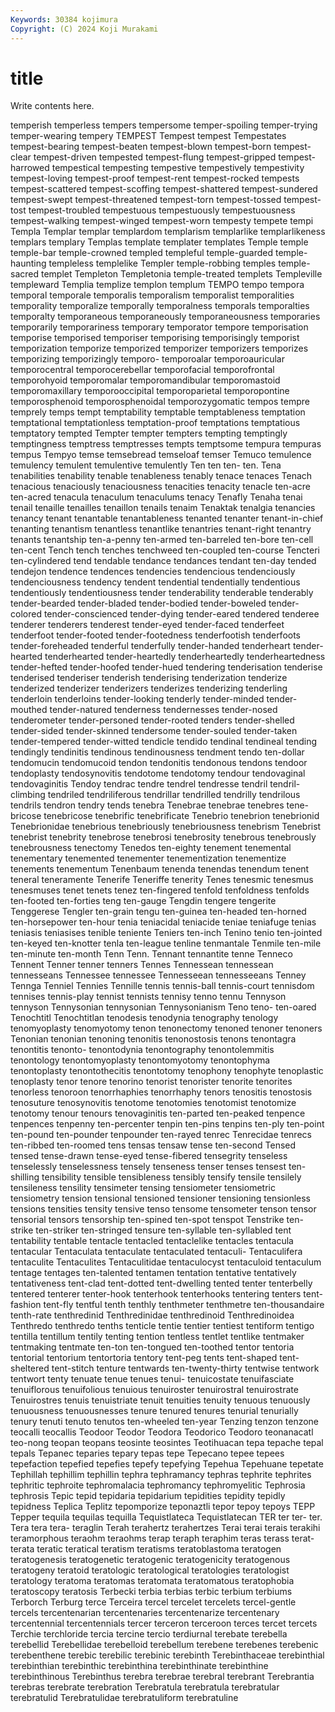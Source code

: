 ```yaml
---
Keywords: 30384 kojimura
Copyright: (C) 2024 Koji Murakami
---
```


# title

Write contents here.



 temperish temperless tempers tempersome temper-spoiling temper-trying temper-wearing tempery TEMPEST
Tempest tempest Tempestates tempest-bearing tempest-beaten tempest-blown tempest-born tempest-clear tempest-driven tempested
tempest-flung tempest-gripped tempest-harrowed tempestical tempesting tempestive tempestively tempestivity tempest-loving tempest-proof
tempest-rent tempest-rocked tempests tempest-scattered tempest-scoffing tempest-shattered tempest-sundered tempest-swept tempest-threatened tempest-torn
tempest-tossed tempest-tost tempest-troubled tempestuous tempestuously tempestuousness tempest-walking tempest-winged tempest-worn tempesty
tempete tempi Templa Templar templar templardom templarism templarlike templarlikeness templars
templary Templas template templater templates Temple temple temple-bar temple-crowned templed
templeful temple-guarded temple-haunting templeless templelike Templer temple-robbing temples temple-sacred templet
Templeton Templetonia temple-treated templets Templeville templeward Templia templize templon templum
TEMPO tempo tempora temporal temporale temporalis temporalism temporalist temporalities temporality
temporalize temporally temporalness temporals temporalties temporalty temporaneous temporaneously temporaneousness temporaries
temporarily temporariness temporary temporator tempore temporisation temporise temporised temporiser temporising
temporisingly temporist temporization temporize temporized temporizer temporizers temporizes temporizing temporizingly
temporo- temporoalar temporoauricular temporocentral temporocerebellar temporofacial temporofrontal temporohyoid temporomalar temporomandibular
temporomastoid temporomaxillary temporooccipital temporoparietal temporopontine temporosphenoid temporosphenoidal temporozygomatic tempos tempre
temprely temps tempt temptability temptable temptableness temptation temptational temptationless temptation-proof
temptations temptatious temptatory tempted Tempter tempter tempters tempting temptingly temptingness
temptress temptresses tempts temptsome tempura tempuras tempus Tempyo temse temsebread
temseloaf temser Temuco temulence temulency temulent temulentive temulently Ten ten
ten- ten. Tena tenabilities tenability tenable tenableness tenably tenace tenaces
Tenach tenacious tenaciously tenaciousness tenacities tenacity tenacle ten-acre ten-acred tenacula
tenaculum tenaculums tenacy Tenafly Tenaha tenai tenail tenaille tenailles tenaillon
tenails tenaim Tenaktak tenalgia tenancies tenancy tenant tenantable tenantableness tenanted
tenanter tenant-in-chief tenanting tenantism tenantless tenantlike tenantries tenant-right tenantry tenants
tenantship ten-a-penny ten-armed ten-barreled ten-bore ten-cell ten-cent Tench tench tenches
tenchweed ten-coupled ten-course Tencteri ten-cylindered tend tendable tendance tendances tendant
ten-day tended tendejon tendence tendences tendencies tendencious tendenciously tendenciousness tendency
tendent tendential tendentially tendentious tendentiously tendentiousness tender tenderability tenderable tenderably
tender-bearded tender-bladed tender-bodied tender-boweled tender-colored tender-conscienced tender-dying tender-eared tendered tenderee
tenderer tenderers tenderest tender-eyed tender-faced tenderfeet tenderfoot tender-footed tender-footedness tenderfootish
tenderfoots tender-foreheaded tenderful tenderfully tender-handed tenderheart tender-hearted tenderhearted tender-heartedly tenderheartedly
tenderheartedness tender-hefted tender-hoofed tender-hued tendering tenderisation tenderise tenderised tenderiser tenderish
tenderising tenderization tenderize tenderized tenderizer tenderizers tenderizes tenderizing tenderling tenderloin
tenderloins tender-looking tenderly tender-minded tender-mouthed tender-natured tenderness tendernesses tender-nosed tenderometer
tender-personed tender-rooted tenders tender-shelled tender-sided tender-skinned tendersome tender-souled tender-taken tender-tempered
tender-witted tendicle tendido tendinal tendineal tending tendingly tendinitis tendinous tendinousness
tendment tendo ten-dollar tendomucin tendomucoid tendon tendonitis tendonous tendons tendoor
tendoplasty tendosynovitis tendotome tendotomy tendour tendovaginal tendovaginitis Tendoy tendrac tendre
tendrel tendresse tendril tendril-climbing tendriled tendriliferous tendrillar tendrilled tendrilly tendrilous
tendrils tendron tendry tends tenebra Tenebrae tenebrae tenebres tene-bricose tenebricose
tenebrific tenebrificate Tenebrio tenebrion tenebrionid Tenebrionidae tenebrious tenebriously tenebriousness tenebrism
Tenebrist tenebrist tenebrity tenebrose tenebrosi tenebrosity tenebrous tenebrously tenebrousness tenectomy
Tenedos ten-eighty tenement tenemental tenementary tenemented tenementer tenementization tenementize tenements
tenementum Tenenbaum tenenda tenendas tenendum tenent teneral teneramente Tenerife Teneriffe
tenerity Tenes tenesmic tenesmus tenesmuses tenet tenets tenez ten-fingered tenfold
tenfoldness tenfolds ten-footed ten-forties teng ten-gauge Tengdin tengere tengerite Tenggerese
Tengler ten-grain tengu ten-guinea ten-headed ten-horned ten-horsepower ten-hour tenia teniacidal
teniacide teniae teniafuge tenias teniasis teniasises tenible teniente Teniers ten-inch
Tenino tenio ten-jointed ten-keyed ten-knotter tenla ten-league tenline tenmantale Tenmile
ten-mile ten-minute ten-month Tenn Tenn. Tennant tennantite tenne Tenneco Tennent
Tenner tenner tenners Tennes Tennessean tennessean tennesseans Tennessee tennessee Tennesseean
tennesseeans Tenney Tennga Tenniel Tennies Tennille tennis tennis-ball tennis-court tennisdom
tennises tennis-play tennist tennists tennisy tenno tennu Tennyson tennyson Tennysonian
tennysonian Tennysonianism Teno teno- ten-oared Tenochtitl Tenochtitlan tenodesis tenodynia tenography
tenology tenomyoplasty tenomyotomy tenon tenonectomy tenoned tenoner tenoners Tenonian tenonian
tenoning tenonitis tenonostosis tenons tenontagra tenontitis tenonto- tenontodynia tenontography tenontolemmitis
tenontology tenontomyoplasty tenontomyotomy tenontophyma tenontoplasty tenontothecitis tenontotomy tenophony tenophyte tenoplastic
tenoplasty tenor tenore tenorino tenorist tenorister tenorite tenorites tenorless tenoroon
tenorrhaphies tenorrhaphy tenors tenositis tenostosis tenosuture tenosynovitis tenotome tenotomies tenotomist
tenotomize tenotomy tenour tenours tenovaginitis ten-parted ten-peaked tenpence tenpences tenpenny
ten-percenter tenpin ten-pins tenpins ten-ply ten-point ten-pound ten-pounder tenpounder ten-rayed
tenrec Tenrecidae tenrecs ten-ribbed ten-roomed tens tensas tensaw tense ten-second
Tensed tensed tense-drawn tense-eyed tense-fibered tensegrity tenseless tenselessly tenselessness tensely
tenseness tenser tenses tensest ten-shilling tensibility tensible tensibleness tensibly tensify
tensile tensilely tensileness tensility tensimeter tensing tensiometer tensiometric tensiometry tension
tensional tensioned tensioner tensioning tensionless tensions tensities tensity tensive tenso
tensome tensometer tenson tensor tensorial tensors tensorship ten-spined ten-spot tenspot
Tenstrike ten-strike ten-striker ten-stringed tensure ten-syllable ten-syllabled tent tentability tentable
tentacle tentacled tentaclelike tentacles tentacula tentacular Tentaculata tentaculate tentaculated tentaculi-
Tentaculifera tentaculite Tentaculites Tentaculitidae tentaculocyst tentaculoid tentaculum tentage tentages ten-talented
tentamen tentation tentative tentatively tentativeness tent-clad tent-dotted tent-dwelling tented tenter
tenterbelly tentered tenterer tenter-hook tenterhook tenterhooks tentering tenters tent-fashion tent-fly
tentful tenth tenthly tenthmeter tenthmetre ten-thousandaire tenth-rate tenthredinid Tenthredinidae tenthredinoid
Tenthredinoidea Tenthredo tenthredo tenths tenticle tentie tentier tentiest tentiform tentigo
tentilla tentillum tentily tenting tention tentless tentlet tentlike tentmaker tentmaking
tentmate ten-ton ten-tongued ten-toothed tentor tentoria tentorial tentorium tentortoria tentory
tent-peg tents tent-shaped tent-sheltered tent-stitch tenture tentwards ten-twenty-thirty tentwise tentwork
tentwort tenty tenuate tenue tenues tenui- tenuicostate tenuifasciate tenuiflorous tenuifolious
tenuious tenuiroster tenuirostral tenuirostrate Tenuirostres tenuis tenuistriate tenuit tenuities tenuity
tenuous tenuously tenuousness tenuousnesses tenure tenured tenures tenurial tenurially tenury
tenuti tenuto tenutos ten-wheeled ten-year Tenzing tenzon tenzone teocalli teocallis
Teodoor Teodor Teodora Teodorico Teodoro teonanacatl teo-nong teopan teopans teosinte
teosintes Teotihuacan tepa tepache tepal tepals Tepanec teparies tepary tepas
tepe Tepecano tepee tepees tepefaction tepefied tepefies tepefy tepefying Tepehua
Tepehuane tepetate Tephillah tephillim tephillin tephra tephramancy tephras tephrite tephrites
tephritic tephroite tephromalacia tephromancy tephromyelitic Tephrosia tephrosis Tepic tepid tepidaria
tepidarium tepidities tepidity tepidly tepidness Teplica Teplitz tepomporize teponaztli tepor
tepoy tepoys TEPP Tepper tequila tequilas tequilla Tequistlateca Tequistlatecan TER
ter ter- ter. Tera tera tera- teraglin Terah terahertz terahertzes
Terai terai terais terakihi teramorphous teraohm teraohms terap teraph teraphim
teras terass terat- terata teratic teratical teratism teratisms teratoblastoma teratogen
teratogenesis teratogenetic teratogenic teratogenicity teratogenous teratogeny teratoid teratologic teratological teratologies
teratologist teratology teratoma teratomas teratomata teratomatous teratophobia teratoscopy teratosis Terbecki
terbia terbias terbic terbium terbiums Terborch Terburg terce Terceira tercel
tercelet tercelets tercel-gentle tercels tercentenarian tercentenaries tercentenarize tercentenary tercentennial tercentennials
tercer terceron terceroon terces tercet tercets Terchie terchloride tercia tercine
tercio terdiurnal terebate terebella terebellid Terebellidae terebelloid terebellum terebene terebenes
terebenic terebenthene terebic terebilic terebinic terebinth Terebinthaceae terebinthial terebinthian terebinthic
terebinthina terebinthinate terebinthine terebinthinous Terebinthus terebra terebrae terebral terebrant Terebrantia
terebras terebrate terebration Terebratula terebratula terebratular terebratulid Terebratulidae terebratuliform terebratuline
